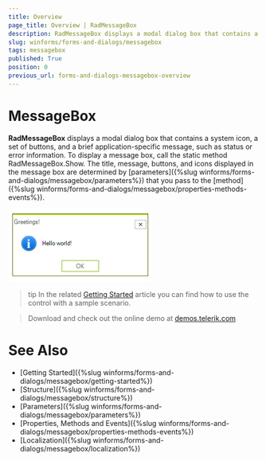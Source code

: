 ```yaml
---
title: Overview
page_title: Overview | RadMessageBox
description: RadMessageBox displays a modal dialog box that contains a system icon, a set of buttons, and a brief application-specific message, such as status or error information.
slug: winforms/forms-and-dialogs/messagebox
tags: messagebox
published: True
position: 0
previous_url: forms-and-dialogs-messagebox-overview 
---
```


# MessageBox

__RadMessageBox__ displays a modal dialog box that contains a system icon, a set of buttons, and a brief application-specific message, such as status or error information. To display a message box, call the static method RadMessageBox.Show. The title, message, buttons, and icons displayed in the message box are determined by [parameters]({%slug winforms/forms-and-dialogs/messagebox/parameters%}) that you pass to the [method]({%slug winforms/forms-and-dialogs/messagebox/properties-methods-events%}). 

![forms-and-dialogs-messagebox-overview 001](images/forms-and-dialogs-messagebox-overview001.png)

>tip In the related [Getting Started](https://docs.telerik.com/devtools/winforms/controls/forms-and-dialogs/messagebox/getting-started) article you can find how to use the control with a sample scenario.

> Download and check out the online demo at [demos.telerik.com](https://telerik-winforms-demos.s3.amazonaws.com/TelerikWinFormsExamplesLauncher.exe)

# See Also

* [Getting Started]({%slug winforms/forms-and-dialogs/messagebox/getting-started%})
* [Structure]({%slug winforms/forms-and-dialogs/messagebox/structure%})
* [Parameters]({%slug winforms/forms-and-dialogs/messagebox/parameters%})
* [Properties, Methods and Events]({%slug winforms/forms-and-dialogs/messagebox/properties-methods-events%})
* [Localization]({%slug winforms/forms-and-dialogs/messagebox/localization%})

